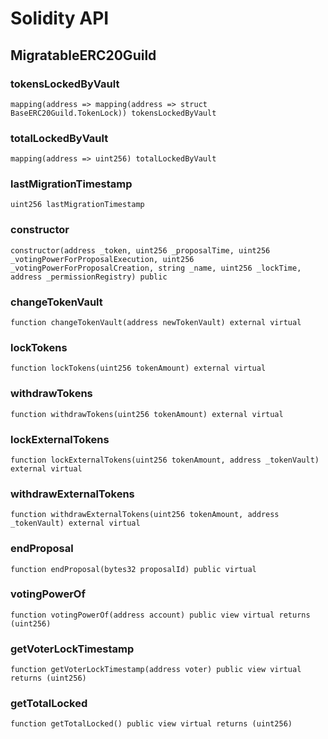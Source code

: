 # Solidity API

## MigratableERC20Guild

### tokensLockedByVault

```solidity
mapping(address => mapping(address => struct BaseERC20Guild.TokenLock)) tokensLockedByVault
```

### totalLockedByVault

```solidity
mapping(address => uint256) totalLockedByVault
```

### lastMigrationTimestamp

```solidity
uint256 lastMigrationTimestamp
```

### constructor

```solidity
constructor(address _token, uint256 _proposalTime, uint256 _votingPowerForProposalExecution, uint256 _votingPowerForProposalCreation, string _name, uint256 _lockTime, address _permissionRegistry) public
```

### changeTokenVault

```solidity
function changeTokenVault(address newTokenVault) external virtual
```

### lockTokens

```solidity
function lockTokens(uint256 tokenAmount) external virtual
```

### withdrawTokens

```solidity
function withdrawTokens(uint256 tokenAmount) external virtual
```

### lockExternalTokens

```solidity
function lockExternalTokens(uint256 tokenAmount, address _tokenVault) external virtual
```

### withdrawExternalTokens

```solidity
function withdrawExternalTokens(uint256 tokenAmount, address _tokenVault) external virtual
```

### endProposal

```solidity
function endProposal(bytes32 proposalId) public virtual
```

### votingPowerOf

```solidity
function votingPowerOf(address account) public view virtual returns (uint256)
```

### getVoterLockTimestamp

```solidity
function getVoterLockTimestamp(address voter) public view virtual returns (uint256)
```

### getTotalLocked

```solidity
function getTotalLocked() public view virtual returns (uint256)
```


